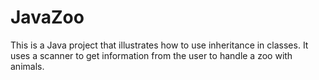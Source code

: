 # JavaZoo
This is a Java project that illustrates how to use inheritance in classes. It uses a scanner to get information from the user to handle a zoo with animals.
